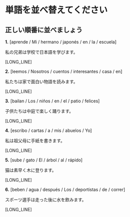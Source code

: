 # 単語を並べ替えてください

## 正しい順番に並べましょう

**1.** [aprende / Mi / hermano / japonés / en / la / escuela]

私の兄弟は学校で日本語を学びます。

[LONG_LINE]

**2.** [leemos / Nosotros / cuentos / interesantes / casa / en]

私たちは家で面白い物語を読みます。

[LONG_LINE]

**3.** [bailan / Los / niños / en / el / patio / felices]

子供たちは中庭で楽しく踊ります。

[LONG_LINE]

**4.** [escribo / cartas / a / mis / abuelos / Yo]

私は祖父母に手紙を書きます。

[LONG_LINE]

**5.** [sube / gato / El / árbol / al / rápido]

猫は素早く木に登ります。

[LONG_LINE]

**6.** [beben / agua / después / Los / deportistas / de / correr]

スポーツ選手は走った後に水を飲みます。

[LONG_LINE]